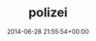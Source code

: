 ---
title:		"polizei"
type:		"photos"
mediatype:		"upload"
location:		"TBC"
date:		"2014-06-28 21:55:54+00:00"
album:		"city"
filename:		"polizei.md"
series:		""
cl_public_id:		"city/polizei"
cl_version:		1497000357
format:		"tiff"
bytes:		2332820
width:		810
height:		1440
colours:
- "#BFC5D5"
- "#181E30"
- "#466982"
- "#83AAC9"
- "#373320"
- "#385273"
- "#333C36"
- "#C2D6E8"
- "#35332D"
- "#313623"
- "#C6BAB8"
- "#717483"
- "#0F4571"
- "#071429"
- "#887B77"
- "#2E2C33"
- "#253123"
- "#072946"
- "#C1B7C0"
- "#876851"
- "#203442"
- "#5E6D72"
- "#7A5C36"
- "#2F241E"
- "#84A2C5"
- "#59655B"
- "#2B3F39"
exposure_mode:		"Auto"
program:		"Program AE"
aperture:		"2.8"
focal_length:		"200.0 mm"
iso:		"6400"
shutter_speed:		"1/40"
metering:		"Multi-segment"
flash:		"Off, Did not fire"
white_balance:		"As Shot"
colour_temp:		"5950"
has_crop:		"false"
orientation:		"Horizontal (normal)"
camera_model:		"NIKON D800"
lens_info:		"70-200mm f/2.8"
artist:		"No artist info"
x_resolution:		"300"
y_resolution:		"300"
---